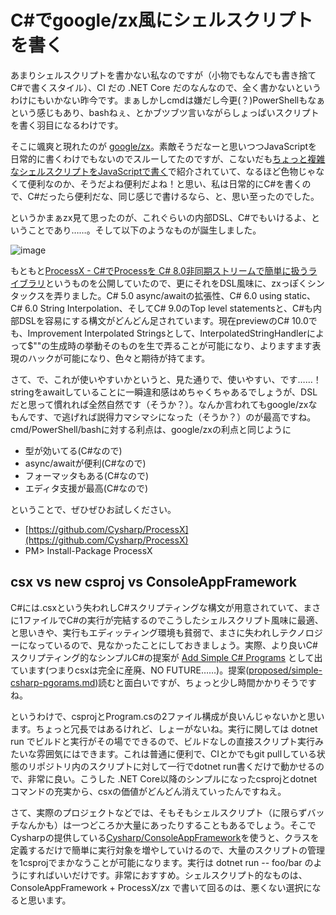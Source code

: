 # C#でgoogle/zx風にシェルスクリプトを書く

あまりシェルスクリプトを書かない私なのですが（小物でもなんでも書き捨てC#で書くスタイル）、CI だの .NET Core だのなんなので、全く書かないというわけにもいかない昨今です。まぁしかしcmdは嫌だし今更(？)PowerShellもなぁという感じもあり、bashねぇ、とかブツブツ言いながらしょっぱいスクリプトを書く羽目になるわけです。

そこに颯爽と現れたのが [google/zx](https://github.com/google/zx)。素敵そうだなーと思いつつJavaScriptを日常的に書くわけでもないのでスルーしてたのですが、こないだも[ちょっと複雑なシェルスクリプトをJavaScriptで書く](https://scrapbox.io/lacolaco-engineering/%E3%81%A1%E3%82%87%E3%81%A3%E3%81%A8%E8%A4%87%E9%9B%91%E3%81%AA%E3%82%B7%E3%82%A7%E3%83%AB%E3%82%B9%E3%82%AF%E3%83%AA%E3%83%97%E3%83%88%E3%82%92JavaScript%E3%81%A7%E6%9B%B8%E3%81%8F)で紹介されていて、なるほど色物じゃなくて便利なのか、そうだよね便利だよね！と思い、私は日常的にC#を書くので、C#だったら便利だな、同じ感じで書けるなら、と、思い至ったのでした。

というかまぁzx見て思ったのが、これぐらいの内部DSL、C#でもいけるよ、ということであり……。そして以下のようなものが誕生しました。

![image](https://user-images.githubusercontent.com/46207/130373766-0f16e9ad-57ba-446b-81ee-c255c7149035.png)

もともと[ProcessX - C#でProcessを C# 8.0非同期ストリームで簡単に扱うライブラリ](http://neue.cc/2020/01/30_590.html)というものを公開していたので、更にそれをDSL風味に、zxっぽくシンタックスを弄りました。C# 5.0 async/awaitの拡張性、C# 6.0 using static、C# 6.0 String Interpolation、そしてC# 9.0のTop level statementsと、C#も内部DSLを容易にする構文がどんどん足されています。現在previewのC# 10.0でも、Improvement Interpolated Stringsとして、InterpolatedStringHandlerによって$""の生成時の挙動そのものを生で弄ることが可能になり、よりますます表現のハックが可能になり、色々と期待が持てます。

さて、で、これが使いやすいかというと、見た通りで、使いやすい、です……！stringをawaitしていることに一瞬違和感はめちゃくちゃあるでしょうが、DSLだと思って慣れれば全然自然です（そうか？）。なんか言われてもgoogle/zxなもんです、で逃げれば説得力マシマシになった（そうか？）のが最高ですね。cmd/PowerShell/bashに対する利点は、google/zxの利点と同じように

* 型が効いてる(C#なので)
* async/awaitが便利(C#なので)
* フォーマッタもある(C#なので)
* エディタ支援が最高(C#なので)

ということで、ぜひぜひお試しください。

* [https://github.com/Cysharp/ProcessX](https://github.com/Cysharp/ProcessX)
* PM> Install-Package ProcessX

csx vs new csproj vs ConsoleAppFramework
---
C#には.csxという失われしC#スクリプティングな構文が用意されていて、まさに1ファイルでC#の実行が完結するのでこうしたシェルスクリプト風味に最適、と思いきや、実行もエディッティング環境も貧弱で、まさに失われしテクノロジーになっているので、見なかったことにしておきましょう。実際、より良いC#スクリプティング的なシンプルC#の提案が [Add Simple C# Programs](https://github.com/dotnet/designs/pull/213) として出ています(つまりcsxは完全に産廃、NO FUTURE……)。提案([proposed/simple-csharp-pgorams.md](https://github.com/dotnet/designs/blob/a27fd42a68370f315bc2293dc748145f4075697f/proposed/simple-csharp-programs.md))読むと面白いですが、ちょっと少し時間かかりそうですね。

というわけで、csprojとProgram.csの2ファイル構成が良いんじゃないかと思います。ちょっと冗長ではあるけれど、しょーがないね。実行に関しては dotnet run でビルドと実行がその場でできるので、ビルドなしの直接スクリプト実行みたいな雰囲気にはできます。これは普通に便利で、CIとかでもgit pullしている状態のリポジトリ内のスクリプトに対して一行でdotnet run書くだけで動かせるので、非常に良い。こうした .NET Core以降のシンプルになったcsprojとdotnetコマンドの充実から、csxの価値がどんどん消えていったんですねえ。

さて、実際のプロジェクトなどでは、そもそもシェルスクリプト（に限らずバッチなんかも）は一つどころか大量にあったりすることもあるでしょう。そこでCysharpの提供している[Cysharp/ConsoleAppFramework](https://github.com/Cysharp/ConsoleAppFramework/)を使うと、クラスを定義するだけで簡単に実行対象を増やしていけるので、大量のスクリプトの管理を1csprojでまかなうことが可能になります。実行は dotnet run -- foo/bar のようにすればいいだけです。非常におすすめ。シェルスクリプト的なものは、ConsoleAppFramework + ProcessX/zx で書いて回るのは、悪くない選択になると思います。